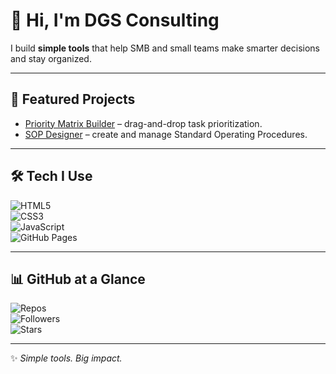 # 👋 Hi, I'm DGS Consulting  

I build **simple tools** that help SMB and small teams make smarter decisions and stay organized.  

---

## 🚀 Featured Projects  
- [Priority Matrix Builder](https://dgsconsulting.github.io/priority-matrix-builder/) – drag-and-drop task prioritization.  
- [SOP Designer](https://dgsconsulting.github.io/SOP-Designer/) – create and manage Standard Operating Procedures.  
  

---

## 🛠️ Tech I Use  
![HTML5](https://img.shields.io/badge/-HTML5-E34F26?logo=html5&logoColor=white&style=flat)  
![CSS3](https://img.shields.io/badge/-CSS3-1572B6?logo=css3&logoColor=white&style=flat)  
![JavaScript](https://img.shields.io/badge/-JavaScript-F7DF1E?logo=javascript&logoColor=black&style=flat)  
![GitHub Pages](https://img.shields.io/badge/-GitHub%20Pages-222222?logo=githubpages&logoColor=white&style=flat)  

---

## 📊 GitHub at a Glance  
![Repos](https://img.shields.io/badge/Public_Repos-6-blue?style=flat)  
![Followers](https://img.shields.io/github/followers/DGSConsulting?style=flat)  
![Stars](https://img.shields.io/github/stars/DGSConsulting?style=flat)  

---

✨ _Simple tools. Big impact._  

